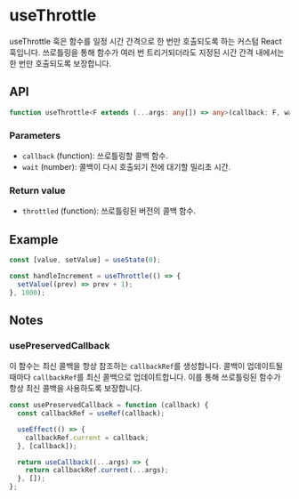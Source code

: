 # useThrottle

useThrottle 훅은 함수를 일정 시간 간격으로 한 번만 호출되도록 하는 커스텀 React 훅입니다.
쓰로틀링을 통해 함수가 여러 번 트리거되더라도 지정된 시간 간격 내에서는 한 번만 호출되도록 보장합니다.

## API

```ts
function useThrottle<F extends (...args: any[]) => any>(callback: F, wait: number);
```

### Parameters

- `callback` (function): 쓰로틀링할 콜백 함수.
- `wait` (number): 콜백이 다시 호출되기 전에 대기할 밀리초 시간.

### Return value

- `throttled` (function): 쓰로틀링된 버전의 콜백 함수.

## Example

```jsx
const [value, setValue] = useState(0);

const handleIncrement = useThrottle(() => {
  setValue((prev) => prev + 1);
}, 1000);
```

## Notes

### usePreservedCallback

이 함수는 최신 콜백을 항상 참조하는 `callbackRef`를 생성합니다.
콜백이 업데이트될 때마다 `callbackRef`를 최신 콜백으로 업데이트합니다.
이를 통해 쓰로틀링된 함수가 항상 최신 콜백을 사용하도록 보장합니다.

```jsx
const usePreservedCallback = function (callback) {
  const callbackRef = useRef(callback);

  useEffect(() => {
    callbackRef.current = callback;
  }, [callback]);

  return useCallback((...args) => {
    return callbackRef.current(...args);
  }, []);
};
```
